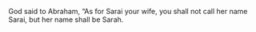 God said to Abraham, “As for Sarai your wife, you shall not call her name Sarai, but her name shall be Sarah.